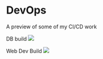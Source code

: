 # DevOps
A preview of some of my CI/CD work


DB build
<img src="https://empyrean-solutions.visualstudio.com/Liquidity%20Stress/_apis/build/status/Liquidity Database/Liquidity%20Stress-Automated%20SQL%20builder"/>

Web Dev Build
<img src="https://empyrean-solutions.visualstudio.com/Liquidity%20Stress/_apis/build/status/Liquidity Web/Liquidity%20Stress-Web-Dev?branchName=$/Liquidity Stress/sprint15/Web/NewUI/EmpyreanLiquidity"/>



